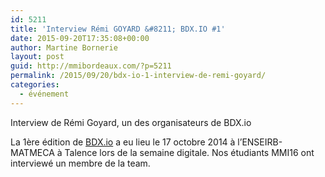 ```yaml
---
id: 5211
title: 'Interview Rémi GOYARD &#8211; BDX.IO #1'
date: 2015-09-20T17:35:08+00:00
author: Martine Bornerie
layout: post
guid: http://mmibordeaux.com/?p=5211
permalink: /2015/09/20/bdx-io-1-interview-de-remi-goyard/
categories:
  - événement
---
```

Interview de Rémi Goyard, un des organisateurs de BDX.io

La 1ère édition de [BDX.io](http://www.bdx.io/#/home) a eu lieu le 17 octobre 2014 à l’ENSEIRB-MATMECA à Talence lors de la semaine digitale. Nos étudiants MMI16 ont interviewé un membre de la team.